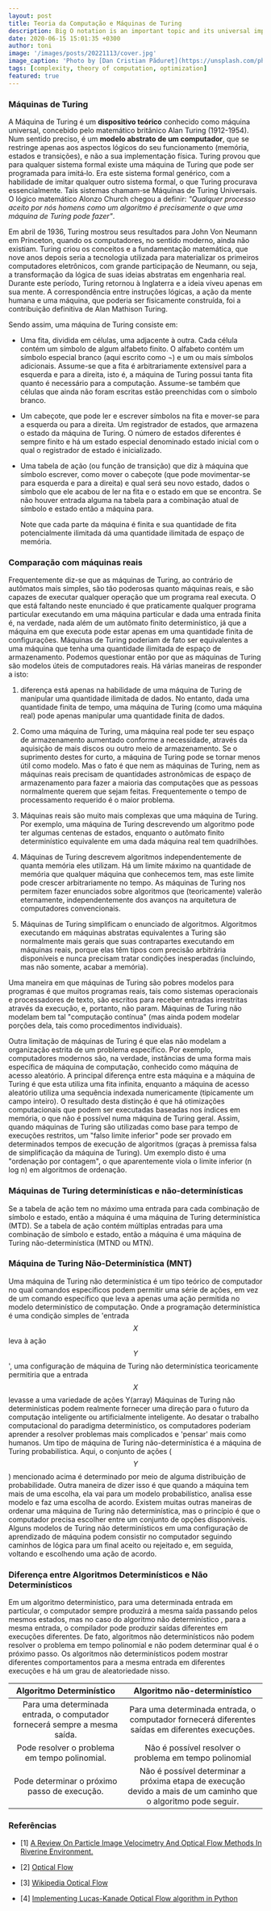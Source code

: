 ```yaml
---
layout: post
title: Teoria da Computação e Máquinas de Turing
description: Big O notation is an important topic and its universal importance derives from the fact that it describes the efficiency of code written in any programming language.
date: 2020-06-15 15:01:35 +0300
author: toni
image: '/images/posts/20221113/cover.jpg'
image_caption: 'Photo by [Dan Cristian Pădureț](https://unsplash.com/photos/xJLN32FO7AY) on [Unsplash](https://unsplash.com/)'
tags: [complexity, theory of computation, optimization]
featured: true
---
```


### Máquinas de Turing 


  A Máquina de Turing é um <b>dispositivo teórico</b> conhecido como máquina universal, concebido pelo matemático britânico Alan Turing (1912-1954). Num sentido preciso, é um <b>modelo abstrato de um computador</b>, que se restringe apenas aos aspectos lógicos do seu funcionamento (memória, estados e transições), e não a sua implementação física. Turing provou que para qualquer sistema formal existe uma máquina de Turing que pode ser programada para imitá‐lo. Era este sistema formal genérico, com a habilidade de imitar qualquer outro sistema formal, o que Turing procurava essencialmente. Tais sistemas chamam‐se Máquinas de Turing Universais. O lógico matemático Alonzo Church chegou a definir: <i>"Qualquer processo aceito por nós homens como um algoritmo é precisamente o que uma máquina de Turing pode fazer"</i>.



  Em abril de 1936, Turing mostrou seus resultados para John Von Neumann em Princeton, quando os computadores, no sentido moderno, ainda não existiam. Turing criou os conceitos e a fundamentação matemática, que nove anos depois seria a tecnologia utilizada para materializar os primeiros computadores eletrônicos, com grande participação de Neumann, ou seja, a transformação da lógica de suas ideias abstratas em engenharia real. Durante este período, Turing retornou à Inglaterra e a ideia viveu apenas em sua mente. A correspondência entre instruções lógicas, a ação da mente humana e uma máquina, que poderia ser fisicamente construída, foi a contribuição definitiva de Alan Mathison Turing.


Sendo assim, uma máquina de Turing consiste em:

* Uma fita, dividida em células, uma adjacente à outra. Cada célula contém um símbolo de algum alfabeto finito. O alfabeto contém um símbolo especial branco (aqui escrito como ¬) e um ou mais símbolos adicionais. Assume-se que a fita é arbitrariamente extensível para a esquerda e para a direita, isto é, a máquina de Turing possui tanta fita quanto é necessário para a computação. Assume-se também que células que ainda não foram escritas estão preenchidas com o símbolo branco.

* Um cabeçote, que pode ler e escrever símbolos na fita e mover-se para a esquerda ou para a direita.
Um registrador de estados, que armazena o estado da máquina de Turing. O número de estados diferentes é sempre finito e há um estado especial denominado estado inicial com o qual o registrador de estado é inicializado.

* Uma tabela de ação (ou função de transição) que diz à máquina que símbolo escrever, como mover o cabeçote (que pode movimentar-se para esquerda e para a direita) e qual será seu novo estado, dados o símbolo que ele acabou de ler na fita e o estado em que se encontra. Se não houver entrada alguma na tabela para a combinação atual de símbolo e estado então a máquina para.


  Note que cada parte da máquina é finita e sua quantidade de fita potencialmente ilimitada dá uma quantidade ilimitada de espaço de memória.



### Comparação com máquinas reais


Frequentemente diz-se que as máquinas de Turing, ao contrário de autômatos mais simples, são tão poderosas quanto máquinas reais, e são capazes de executar qualquer operação que um programa real executa. O que está faltando neste enunciado é que praticamente qualquer programa particular executando em uma máquina particular e dada uma entrada finita é, na verdade, nada além de um autômato finito determinístico, já que a máquina em que executa pode estar apenas em uma quantidade finita de configurações. Máquinas de Turing poderiam de fato ser equivalentes a uma máquina que tenha uma quantidade ilimitada de espaço de armazenamento. Podemos questionar então por que as máquinas de Turing são modelos úteis de computadores reais. Há várias maneiras de responder a isto:


1. diferença está apenas na habilidade de uma máquina de Turing de manipular uma quantidade ilimitada de dados. No entanto, dada uma quantidade finita de tempo, uma máquina de Turing (como uma máquina real) pode apenas manipular uma quantidade finita de dados.

2. Como uma máquina de Turing, uma máquina real pode ter seu espaço de armazenamento aumentado conforme a necessidade, através da aquisição de mais discos ou outro meio de armazenamento. Se o suprimento destes for curto, a máquina de Turing pode se tornar menos útil como modelo. Mas o fato é que nem as máquinas de Turing, nem as máquinas reais precisam de quantidades astronômicas de espaço de armazenamento para fazer a maioria das computações que as pessoas normalmente querem que sejam feitas. Frequentemente o tempo de processamento requerido é o maior problema.

3. Máquinas reais são muito mais complexas que uma máquina de Turing. Por exemplo, uma máquina de Turing descrevendo um algoritmo pode ter algumas centenas de estados, enquanto o autômato finito determinístico equivalente em uma dada máquina real tem quadrilhões.

4. Máquinas de Turing descrevem algoritmos independentemente de quanta memória eles utilizam. Há um limite máximo na quantidade de memória que qualquer máquina que conhecemos tem, mas este limite pode crescer arbitrariamente no tempo. As máquinas de Turing nos permitem fazer enunciados sobre algoritmos que (teoricamente) valerão eternamente, independentemente dos avanços na arquitetura de computadores convencionais.

5. Máquinas de Turing simplificam o enunciado de algoritmos. Algoritmos executando em máquinas abstratas equivalentes a Turing são normalmente mais gerais que suas contrapartes executando em máquinas reais, porque elas têm tipos com precisão arbitrária disponíveis e nunca precisam tratar condições inesperadas (incluindo, mas não somente, acabar a memória).


Uma maneira em que máquinas de Turing são pobres modelos para programas é que muitos programas reais, tais como sistemas operacionais e processadores de texto, são escritos para receber entradas irrestritas através da execução, e, portanto, não param. Máquinas de Turing não modelam bem tal "computação contínua" (mas ainda podem modelar porções dela, tais como procedimentos individuais).



Outra limitação de máquinas de Turing é que elas não modelam a organização estrita de um problema específico. Por exemplo, computadores modernos são, na verdade, instâncias de uma forma mais específica de máquina de computação, conhecido como máquina de acesso aleatório. A principal diferença entre esta máquina e a máquina de Turing é que esta utiliza uma fita infinita, enquanto a máquina de acesso aleatório utiliza uma sequência indexada numericamente (tipicamente um campo inteiro). O resultado desta distinção é que há otimizações computacionais que podem ser executadas baseadas nos índices em memória, o que não é possível numa máquina de Turing geral. Assim, quando máquinas de Turing são utilizadas como base para tempo de execuções restritos, um "falso limite inferior" pode ser provado em determinados tempos de execução de algoritmos (graças à premissa falsa de simplificação da máquina de Turing). Um exemplo disto é uma "ordenação por contagem", o que aparentemente viola o limite inferior (n log n) em algoritmos de ordenação.


### Máquinas de Turing determinísticas e não-determinísticas


Se a tabela de ação tem no máximo uma entrada para cada combinação de símbolo e estado, então a máquina é uma máquina de Turing determinística (MTD). Se a tabela de ação contém múltiplas entradas para uma combinação de símbolo e estado, então a máquina é uma máquina de Turing não-determinística (MTND ou MTN).


### Máquina de Turing Não-Determinística (MNT)



Uma máquina de Turing não determinística é um tipo teórico de computador no qual comandos específicos podem permitir uma série de ações, em vez de um comando específico que leva a apenas uma ação permitida no modelo determinístico de computação.
Onde a programação determinística é uma condição simples de 'entrada $$X$$ leva à ação $$Y$$', uma configuração de máquina de Turing não determinística teoricamente permitiria que a entrada $$X$$ levasse a uma variedade de ações Y(array)
Máquinas de Turing não determinísticas podem realmente fornecer uma direção para o futuro da computação inteligente ou artificialmente inteligente. Ao desatar o trabalho computacional do paradigma determinístico, os computadores poderiam aprender a resolver problemas mais complicados e 'pensar' mais como humanos.
Um tipo de máquina de Turing não-determinística é a máquina de Turing probabilística. Aqui, o conjunto de ações ($$Y$$) mencionado acima é determinado por meio de alguma distribuição de probabilidade. Outra maneira de dizer isso é que quando a máquina tem mais de uma escolha, ela vai para um modelo probabilístico, analisa esse modelo e faz uma escolha de acordo.
Existem muitas outras maneiras de ordenar uma máquina de Turing não determinística, mas o princípio é que o computador precisa escolher entre um conjunto de opções disponíveis. Alguns modelos de Turing não determinísticos em uma configuração de aprendizado de máquina podem consistir no computador seguindo caminhos de lógica para um final aceito ou rejeitado e, em seguida, voltando e escolhendo uma ação de acordo.



### Diferença entre Algoritmos Determinísticos e Não Determinísticos

 Em um algoritmo determinístico, para uma determinada entrada em particular, o computador sempre produzirá a mesma saída passando pelos mesmos estados, mas no caso do algoritmo não determinístico , para a mesma entrada, o compilador pode produzir saídas diferentes em execuções diferentes. De fato, algoritmos não determinísticos não podem resolver o problema em tempo polinomial e não podem determinar qual é o próximo passo. Os algoritmos não determinísticos podem mostrar diferentes comportamentos para a mesma entrada em diferentes execuções e há um grau de aleatoriedade nisso.

| **Algoritmo Determinístico** | **Algoritmo não-determinístico** | 
|:----------------------------:|:--------------------------------:|
| Para uma determinada entrada, o computador fornecerá sempre a mesma saída. | Para uma determinada entrada, o computador fornecerá diferentes saídas em diferentes execuções.| 
| Pode resolver o problema em tempo polinomial. | Não é possível resolver o problema em tempo polinomial    |  
| Pode determinar o próximo passo de execução. | Não é possível determinar a próxima etapa de execução devido a mais de um caminho que o algoritmo pode seguir.    |  



### Referências

* [1] [A Review On Particle Image Velocimetry And Optical Flow Methods In Riverine Environment.](https://www.researchgate.net/publication/320908264_A_Review_On_Particle_Image_Velocimetry_And_Optical_Flow_Methods_In_Riverine_Environment)

* [2] [Optical Flow](https://docs.opencv.org/3.4/d4/dee/tutorial_optical_flow.html)

* [3] [Wikipedia Optical Flow](https://en.wikipedia.org/wiki/Optical_flow)

* [4] [Implementing Lucas-Kanade Optical Flow algorithm in Python](https://sandipanweb.wordpress.com/2018/02/25/implementing-lucas-kanade-optical-flow-algorithm-in-python/)
